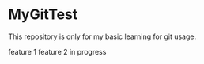 # MyGitTest
This repository is only for my basic learning for git usage.

feature 1
feature 2 in progress
